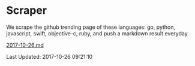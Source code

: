 # Scraper

We scrape the github trending page of these languages: go, python, javascript, swift, objective-c, ruby, and push a markdown result everyday.

[2017-10-26.md](https://github.com/henson/Scraper/blob/master/2017-10-26.md)

Last Updated: 2017-10-26 09:21:10